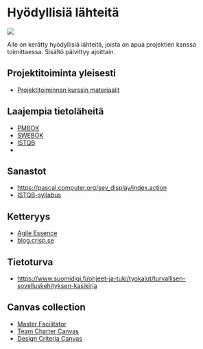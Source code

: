 # Hyödyllisiä lähteitä

![](https://openclipart.org/image/400px/svg_to_png/185078/oldmanreadsabook.png)

Alle on kerätty hyödyllisiä lähteitä, joista on apua projektien kanssa toimittaessa. Sisältö päivittyy ajoittain.



## Projektitoiminta yleisesti

* [Projektitoiminnan kurssin materiaalit](http://ttc2070.pages.labranet.jamk.fi/amk/20-projektihallinta/projektihallinta/)

## Laajempia tietoläheitä 

* [PMBOK](https://www.pmi.org/pmbok-guide-standards)
* [SWEBOK](https://www.computer.org/web/swebok/v3)
* [ISTQB](https://www.istqb.org/)
* []()

## Sanastot

* https://pascal.computer.org/sev_display/index.action
* [ISTQB-syllabus]()

## Ketteryys

* [Agile Essence](https://www.ivarjacobson.com/services/agile-essentials-starter-pack-agile-practices)
* [blog.crisp.se](https://blog.crisp.se/)

## Tietoturva

* https://www.suomidigi.fi/ohjeet-ja-tuki/tyokalut/turvallisen-sovelluskehityksen-kasikirja

## Canvas collection

* [Master Facilitator](http://masterfacilitator.com/canvas-collection/)
* [Team Charter Canvas](https://designabetterbusiness.com/2017/08/24/team-charter-canvas/)
* [Design Criteria Canvas](https://skillsofthemodernage.com.au/downloads/playshop/dabb-design-criteria-canvas.pdf)
